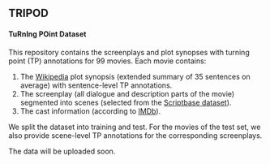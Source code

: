 ## TRIPOD

#### TuRnIng POint Dataset 

This repository contains the screenplays and plot synopses with turning point (TP) annotations for 99 movies. Each movie contains:

1. The [Wikipedia] plot synopsis (extended summary of 35 sentences on average) with sentence-level TP annotations.
2. The screenplay (all dialogue and description parts of the movie) segmented into scenes (selected from the [Scriptbase dataset]).
4. The cast information (according to [IMDb]).

We split the dataset into training and test. For the movies of the test set, we also provide scene-level TP annotations for the corresponding screenplays.

The data will be uploaded soon.

[Wikipedia]: https://www.wikipedia.org/
[Scriptbase dataset]: https://github.com/EdinburghNLP/scriptbase
[IMDb]: https://www.imdb.com/
